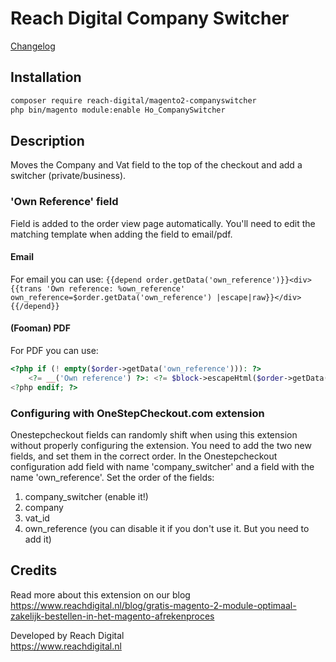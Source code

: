 # Reach Digital Company Switcher

[Changelog](CHANGELOG.md)

## Installation
```BASH
composer require reach-digital/magento2-companyswitcher
php bin/magento module:enable Ho_CompanySwitcher
```

## Description
Moves the Company and Vat field to the top of the checkout and add a switcher (private/business).

### 'Own Reference' field
Field is added to the order view page automatically. You'll need to edit the matching template when adding the field to email/pdf.

#### Email
For email you can use:
`{{depend order.getData('own_reference')}}<div>{{trans 'Own reference: %own_reference' own_reference=$order.getData('own_reference') |escape|raw}}</div>{{/depend}}`

#### (Fooman) PDF
For PDF you can use:
```PHP
<?php if (! empty($order->getData('own_reference'))): ?>
    <?= __('Own reference') ?>: <?= $block->escapeHtml($order->getData('own_reference')); ?><br/>
<?php endif; ?>
```

### Configuring with OneStepCheckout.com extension
Onestepcheckout fields can randomly shift when using this extension without properly configuring the extension. You need to add the two new fields, and set them in the correct order. In the Onestepcheckout configuration add field with name 'company_switcher' and a field with the name 'own_reference'. Set the order of the fields:
1. company_switcher (enable it!)
1. company
1. vat_id
1. own_reference (you can disable it if you don't use it. But you need to add it)

## Credits
Read more about this extension on our blog    
https://www.reachdigital.nl/blog/gratis-magento-2-module-optimaal-zakelijk-bestellen-in-het-magento-afrekenproces

Developed by Reach Digital  
https://www.reachdigital.nl

